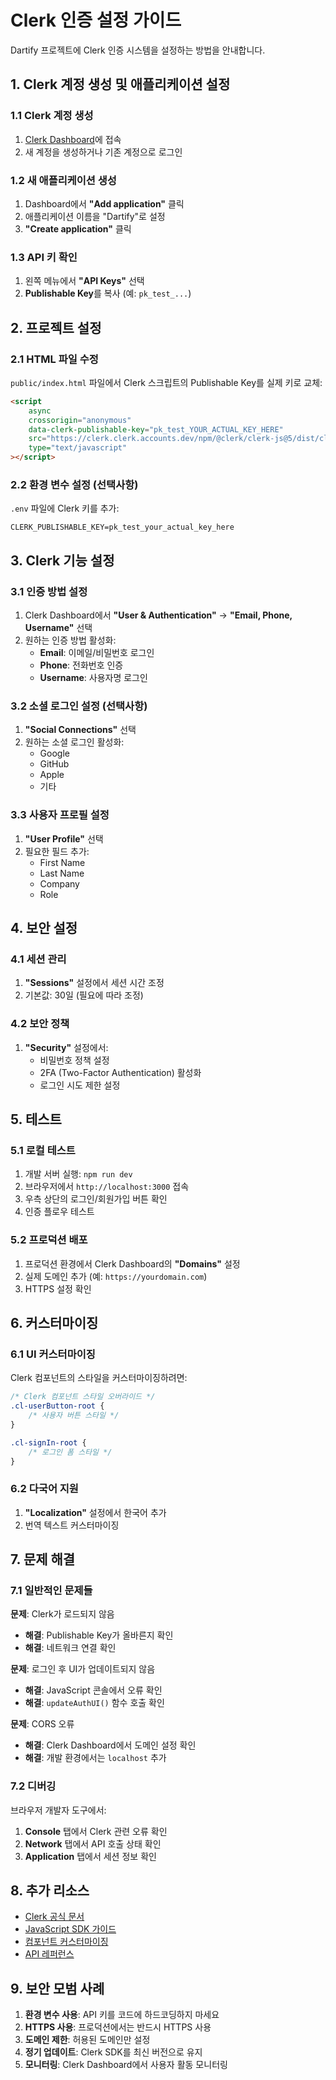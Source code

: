 # Clerk 인증 설정 가이드

Dartify 프로젝트에 Clerk 인증 시스템을 설정하는 방법을 안내합니다.

## 1. Clerk 계정 생성 및 애플리케이션 설정

### 1.1 Clerk 계정 생성
1. [Clerk Dashboard](https://dashboard.clerk.com/)에 접속
2. 새 계정을 생성하거나 기존 계정으로 로그인

### 1.2 새 애플리케이션 생성
1. Dashboard에서 **"Add application"** 클릭
2. 애플리케이션 이름을 "Dartify"로 설정
3. **"Create application"** 클릭

### 1.3 API 키 확인
1. 왼쪽 메뉴에서 **"API Keys"** 선택
2. **Publishable Key**를 복사 (예: `pk_test_...`)

## 2. 프로젝트 설정

### 2.1 HTML 파일 수정
`public/index.html` 파일에서 Clerk 스크립트의 Publishable Key를 실제 키로 교체:

```html
<script
    async
    crossorigin="anonymous"
    data-clerk-publishable-key="pk_test_YOUR_ACTUAL_KEY_HERE"
    src="https://clerk.clerk.accounts.dev/npm/@clerk/clerk-js@5/dist/clerk.browser.js"
    type="text/javascript"
></script>
```

### 2.2 환경 변수 설정 (선택사항)
`.env` 파일에 Clerk 키를 추가:

```env
CLERK_PUBLISHABLE_KEY=pk_test_your_actual_key_here
```

## 3. Clerk 기능 설정

### 3.1 인증 방법 설정
1. Clerk Dashboard에서 **"User & Authentication"** → **"Email, Phone, Username"** 선택
2. 원하는 인증 방법 활성화:
   - **Email**: 이메일/비밀번호 로그인
   - **Phone**: 전화번호 인증
   - **Username**: 사용자명 로그인

### 3.2 소셜 로그인 설정 (선택사항)
1. **"Social Connections"** 선택
2. 원하는 소셜 로그인 활성화:
   - Google
   - GitHub
   - Apple
   - 기타

### 3.3 사용자 프로필 설정
1. **"User Profile"** 선택
2. 필요한 필드 추가:
   - First Name
   - Last Name
   - Company
   - Role

## 4. 보안 설정

### 4.1 세션 관리
1. **"Sessions"** 설정에서 세션 시간 조정
2. 기본값: 30일 (필요에 따라 조정)

### 4.2 보안 정책
1. **"Security"** 설정에서:
   - 비밀번호 정책 설정
   - 2FA (Two-Factor Authentication) 활성화
   - 로그인 시도 제한 설정

## 5. 테스트

### 5.1 로컬 테스트
1. 개발 서버 실행: `npm run dev`
2. 브라우저에서 `http://localhost:3000` 접속
3. 우측 상단의 로그인/회원가입 버튼 확인
4. 인증 플로우 테스트

### 5.2 프로덕션 배포
1. 프로덕션 환경에서 Clerk Dashboard의 **"Domains"** 설정
2. 실제 도메인 추가 (예: `https://yourdomain.com`)
3. HTTPS 설정 확인

## 6. 커스터마이징

### 6.1 UI 커스터마이징
Clerk 컴포넌트의 스타일을 커스터마이징하려면:

```css
/* Clerk 컴포넌트 스타일 오버라이드 */
.cl-userButton-root {
    /* 사용자 버튼 스타일 */
}

.cl-signIn-root {
    /* 로그인 폼 스타일 */
}
```

### 6.2 다국어 지원
1. **"Localization"** 설정에서 한국어 추가
2. 번역 텍스트 커스터마이징

## 7. 문제 해결

### 7.1 일반적인 문제들

**문제**: Clerk가 로드되지 않음
- **해결**: Publishable Key가 올바른지 확인
- **해결**: 네트워크 연결 확인

**문제**: 로그인 후 UI가 업데이트되지 않음
- **해결**: JavaScript 콘솔에서 오류 확인
- **해결**: `updateAuthUI()` 함수 호출 확인

**문제**: CORS 오류
- **해결**: Clerk Dashboard에서 도메인 설정 확인
- **해결**: 개발 환경에서는 `localhost` 추가

### 7.2 디버깅
브라우저 개발자 도구에서:
1. **Console** 탭에서 Clerk 관련 오류 확인
2. **Network** 탭에서 API 호출 상태 확인
3. **Application** 탭에서 세션 정보 확인

## 8. 추가 리소스

- [Clerk 공식 문서](https://clerk.com/docs)
- [JavaScript SDK 가이드](https://clerk.com/docs/quickstarts/javascript)
- [컴포넌트 커스터마이징](https://clerk.com/docs/components/overview)
- [API 레퍼런스](https://clerk.com/docs/references/javascript/overview)

## 9. 보안 모범 사례

1. **환경 변수 사용**: API 키를 코드에 하드코딩하지 마세요
2. **HTTPS 사용**: 프로덕션에서는 반드시 HTTPS 사용
3. **도메인 제한**: 허용된 도메인만 설정
4. **정기 업데이트**: Clerk SDK를 최신 버전으로 유지
5. **모니터링**: Clerk Dashboard에서 사용자 활동 모니터링
